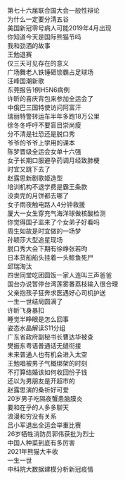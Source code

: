 第七十六届联合国大会一般性辩论  
为什么一定要分清五谷  
美国新冠零号病人可能2019年4月出现  
你知道今天是国际熊猫节吗  
我和劲酒的故事  
王勉退赛  
仅三天可见存在的意义  
广场舞老人铁锤砸锁霸占足球场  
汪峰国潮新歌  
东莞报告1例H5N6病例  
许昕的喜庆背包来参加全运会了  
中俄巴三国特使访问阿富汗  
瑞丽特警转运车半年多跑18万公里  
徐冬冬呼吁不要盲目崇尚瘦  
分不清是社恐还是脱口秀  
爷爷的爷爷上学用的课本  
陈梦晋级全运会女单十六强  
女子长期口服避孕药调月经致肺梗  
时宜又跳下去了  
赵露思新剧歌姬造型  
培训机构不退学费是霸王条款  
没卖完的月饼都去哪了  
女子雨夜触电路人4分钟救援  
厦大一女生穿充气海洋球做核酸检测  
你觉得国子监来了个女弟子好看吗  
周生如故是时宜做的一场梦  
孙颖莎大型追星现场  
脱口秀大会下期有徐峥张若昀  
日本货船船头挂着一头鲸鱼死尸  
邱瑞淘汰  
四世同堂吃团圆饭一家人连叫三声爸爸  
国台办说暂停台湾莲雾番荔枝输入很合理  
父亲抱孩子狂奔求医遇好心司机护送  
一生一世结局圆满了  
许昕飞身暴扣  
睡觉半睁眼是怎么回事  
姿态水晶解读S11分组  
广东省政府副秘书长曹达华被查  
樊振东粤语普通话无缝衔接  
未来普通人也有机会进入太空  
王勉唱被男子气概绑架的时刻  
不打算结婚该如何收回份子钱  
还以为男朋友是开超市的  
赵露思演的桑祈好可爱  
20岁男子吃隔夜蟹患脑膜炎  
要和在乎的人多多聊天  
浪漫和穷没有关系  
吕小军退出全运会举重比赛  
26岁牺牲消防员郭伟获批为烈士  
中国人种菜到底有多厉害  
2021年熊猫大丰收  
一生一世  
中科院大数据建模分析新冠疫情  
